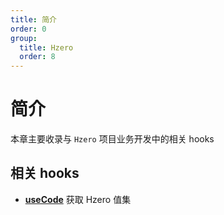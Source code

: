 ```yaml
---
title: 简介
order: 0
group:
  title: Hzero
  order: 8
---
```


# 简介

本章主要收录与 `Hzero` 项目业务开发中的相关 hooks

## 相关 hooks

- **[useCode](/hzero/use-code)** 获取 Hzero 值集
